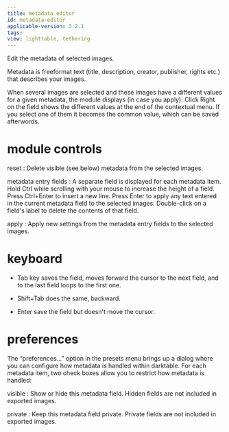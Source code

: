 ```yaml
---
title: metadata editor
id: metadata-editor
applicable-version: 3.2.1
tags:
view: lighttable, tethering
---
```


Edit the metadata of selected images.

Metadata is freeformat text (title, description, creator, publisher, rights etc.) that describes your images.

When several images are selected and these images have a different values for a given metadata, the module displays _<leave unchanged>_ (in case you apply). Click Right on the field shows the different values at the end of the contextual menu. If you select one of them it becomes the common value, which can be saved afterwords.

# module controls

reset
: Delete visible (see below) metadata from the selected images.

metadata entry fields
: A separate field is displayed for each metadata item. Hold Ctrl while scrolling with your mouse to increase the height of a field. Press Ctrl+Enter to insert a new line. Press Enter to apply any text entered in the current metadata field to the selected images. Double-click on a field's label to delete the contents of that field.

apply
: Apply new settings from the metadata entry fields to the selected images.

# keyboard

- Tab key saves the field, moves forward the cursor to the next field, and to the last field loops to the first one.

- Shift+Tab does the same, backward.

- Enter save the field but doesn't move the cursor.

# preferences

The “preferences…” option in the presets menu brings up a dialog where you can configure how metadata is handled within darktable. For each metadata item, two check boxes allow you to restrict how metadata is handled:

visible
: Show or hide this metadata field. Hidden fields are not included in exported images.

private
: Keep this metadata field private. Private fields are not included in exported images.
